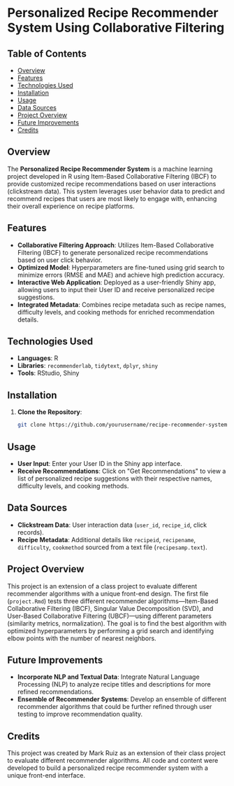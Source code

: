 # Personalized Recipe Recommender System Using Collaborative Filtering

## Table of Contents
- [Overview](#overview)
- [Features](#features)
- [Technologies Used](#technologies-used)
- [Installation](#installation)
- [Usage](#usage)
- [Data Sources](#data-sources)
- [Project Overview](#project-overview)
- [Future Improvements](#future-improvements)
- [Credits](#credits)

## Overview
The **Personalized Recipe Recommender System** is a machine learning project developed in R using Item-Based Collaborative Filtering (IBCF) to provide customized recipe recommendations based on user interactions (clickstream data). This system leverages user behavior data to predict and recommend recipes that users are most likely to engage with, enhancing their overall experience on recipe platforms.

## Features
- **Collaborative Filtering Approach**: Utilizes Item-Based Collaborative Filtering (IBCF) to generate personalized recipe recommendations based on user click behavior.
- **Optimized Model**: Hyperparameters are fine-tuned using grid search to minimize errors (RMSE and MAE) and achieve high prediction accuracy.
- **Interactive Web Application**: Deployed as a user-friendly Shiny app, allowing users to input their User ID and receive personalized recipe suggestions.
- **Integrated Metadata**: Combines recipe metadata such as recipe names, difficulty levels, and cooking methods for enriched recommendation details.

## Technologies Used
- **Languages**: R
- **Libraries**: `recommenderlab`, `tidytext`, `dplyr`, `shiny`
- **Tools**: RStudio, Shiny

## Installation
1. **Clone the Repository**:
   ```bash
   git clone https://github.com/yourusername/recipe-recommender-system.git
## Usage
- **User Input**: Enter your User ID in the Shiny app interface.
- **Receive Recommendations**: Click on "Get Recommendations" to view a list of personalized recipe suggestions with their respective names, difficulty levels, and cooking methods.

## Data Sources
- **Clickstream Data**: User interaction data (`user_id`, `recipe_id`, click records).
- **Recipe Metadata**: Additional details like `recipeid`, `recipename`, `difficulty`, `cookmethod` sourced from a text file (`recipesamp.text`).

## Project Overview
This project is an extension of a class project to evaluate different recommender algorithms with a unique front-end design. The first file (`project.Rmd`) tests three different recommender algorithms—Item-Based Collaborative Filtering (IBCF), Singular Value Decomposition (SVD), and User-Based Collaborative Filtering (UBCF)—using different parameters (similarity metrics, normalization). The goal is to find the best algorithm with optimized hyperparameters by performing a grid search and identifying elbow points with the number of nearest neighbors.

## Future Improvements
- **Incorporate NLP and Textual Data**: Integrate Natural Language Processing (NLP) to analyze recipe titles and descriptions for more refined recommendations.
- **Ensemble of Recommender Systems**: Develop an ensemble of different recommender algorithms that could be further refined through user testing to improve recommendation quality.

## Credits
This project was created by Mark Ruiz as an extension of their class project to evaluate different recommender algorithms. All code and content were developed to build a personalized recipe recommender system with a unique front-end interface.
